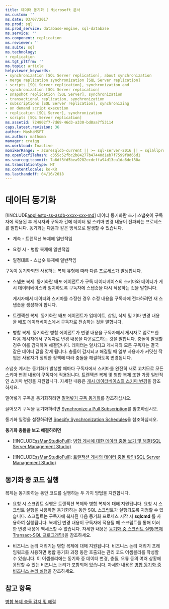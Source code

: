 ```yaml
---
title: 데이터 동기화 | Microsoft 문서
ms.custom: ''
ms.date: 03/07/2017
ms.prod: sql
ms.prod_service: database-engine, sql-database
ms.service: ''
ms.component: replication
ms.reviewer: ''
ms.suite: sql
ms.technology:
- replication
ms.tgt_pltfrm: ''
ms.topic: article
helpviewer_keywords:
- synchronization [SQL Server replication], about synchronization
- merge replication synchronization [SQL Server replication]
- scripts [SQL Server replication], synchronization and
- synchronization [SQL Server replication]
- snapshot replication [SQL Server], synchronization
- transactional replication, synchronization
- subscriptions [SQL Server replication], synchronizing
- on demand script execution
- replication [SQL Server], synchronization
- scripts [SQL Server replication]
ms.assetid: 724802f7-7d69-46d3-a330-bd8aa7f53114
caps.latest.revision: 36
author: MashaMSFT
ms.author: mathoma
manager: craigg
ms.workload: Inactive
monikerRange: = azuresqldb-current || >= sql-server-2016 || = sqlallproducts-allversions
ms.openlocfilehash: c355c52fbc2b84277b47440d1eb7f7599f8d66d1
ms.sourcegitcommit: 7a6df3fd5bea9282ecdeffa94d13ea1da6def80a
ms.translationtype: HT
ms.contentlocale: ko-KR
ms.lasthandoff: 04/16/2018
---
```

# <a name="synchronize-data"></a>데이터 동기화
[!INCLUDE[appliesto-ss-asdb-xxxx-xxx-md](../../includes/appliesto-ss-asdb-xxxx-xxx-md.md)]
  데이터 동기화란 초기 스냅숏이 구독자에 적용된 후 게시자와 구독자 간에 데이터 및 스키마 변경 내용이 전파되는 프로세스를 말합니다. 동기화는 다음과 같은 방식으로 발생할 수 있습니다.  
  
-   계속 - 트랜잭션 복제에 일반적임  
  
-   요청 시 - 병합 복제에 일반적임  
  
-   일정대로 - 스냅숏 복제에 일반적임  
  
 구독이 동기화되면 사용하는 복제 유형에 따라 다른 프로세스가 발생합니다.  
  
-   스냅숏 복제. 동기화란 배포 에이전트가 구독 데이터베이스의 스키마와 데이터가 게시 데이터베이스와 일치하도록 구독자에 스냅숏을 다시 적용하는 것을 말합니다.  
  
     게시자에서 데이터와 스키마를 수정한 경우 수정 내용을 구독자에 전파하려면 새 스냅숏을 생성해야 합니다.  
  
-   트랜잭션 복제. 동기화란 배포 에이전트가 업데이트, 삽입, 삭제 및 기타 변경 내용을 배포 데이터베이스에서 구독자로 전송하는 것을 말합니다.  
  
-   병합 복제. 동기화란 병합 에이전트가 변경 내용을 구독자에서 게시자로 업로드한 다음 게시자에서 구독자로 변경 내용을 다운로드하는 것을 말합니다. 충돌이 발생할 경우 이를 감지하여 해결합니다. 데이터는 일치되고 게시자와 모든 구독자는 결국 같은 데이터 값을 갖게 됩니다. 충돌이 감지되고 해결될 때 일부 사용자가 커밋한 작업은 사용자가 정의한 정책에 따라 충돌을 해결하도록 변경됩니다.  
  
 스냅숏 게시는 동기화가 발생할 때마다 구독자에서 스키마를 완전히 새로 고치므로 모든 스키마 변경 내용이 구독자에 적용됩니다. 트랜잭션 복제 및 병합 복제 또한 가장 일반적인 스키마 변경을 지원합니다. 자세한 내용은 [게시 데이터베이스의 스키마 변경](../../relational-databases/replication/publish/make-schema-changes-on-publication-databases.md)을 참조하세요.  
  
 밀어넣기 구독을 동기화하려면 [밀어넣기 구독 동기화](../../relational-databases/replication/synchronize-a-push-subscription.md)를 참조하십시오.  
  
 끌어오기 구독을 동기화하려면 [Synchronize a Pull Subscription](../../relational-databases/replication/synchronize-a-pull-subscription.md)를 참조하십시오.  
  
 동기화 일정을 설정하려면 [Specify Synchronization Schedules](../../relational-databases/replication/specify-synchronization-schedules.md)을 참조하십시오.  
  
 **동기화 충돌을 보고 해결하려면**  
  
-   [!INCLUDE[ssManStudioFull](../../includes/ssmanstudiofull-md.md)]: [병합 게시에 대한 데이터 충돌 보기 및 해결&#40;SQL Server Management Studio&#41;](../../relational-databases/replication/view-and-resolve-data-conflicts-for-merge-publications.md)  
  
-   [!INCLUDE[ssManStudioFull](../../includes/ssmanstudiofull-md.md)]: [트랜잭션 게시의 데이터 충돌 확인&#40;SQL Server Management Studio&#41;](../../relational-databases/replication/view-data-conflicts-for-transactional-publications-sql-server-management-studio.md)  
  
## <a name="executing-code-during-synchronization"></a>동기화 중 코드 실행  
 복제는 동기화하는 동안 코드를 실행하는 두 가지 방법을 지원합니다.  
  
-   요청 시 스크립트 실행은 트랜잭션 복제와 병합 복제에 대해 지원됩니다. 요청 시 스크립트 실행을 사용하면 동기화하는 동안 SQL 스크립트가 실행되도록 지정할 수 있습니다. 스크립트는 구독자에 복사된 다음 동기화 프로세스 시작 시 **sqlcmd** 를 사용하여 실행됩니다. 복제된 변경 내용이 구독자에 적용될 때 스크립트를 통해 이러한 변경 내용에 액세스할 수 없습니다. 자세한 내용은 [동기화 중 스크립트 실행&#40;복제 Transact-SQL 프로그래밍&#41;](../../relational-databases/replication/execute-scripts-during-synchronization-replication-transact-sql-programming.md)을 참조하세요.  
  
-   비즈니스 논리 처리기는 병합 복제에 대해 지원됩니다. 비즈니스 논리 처리기 프레임워크를 사용하면 병합 동기화 과정 동안 호출되는 관리 코드 어셈블리를 작성할 수 있습니다. 이 어셈블리에는 동기화 중 데이터 변경, 충돌, 오류 등의 여러 상황에 응답할 수 있는 비즈니스 논리가 포함되어 있습니다. 자세한 내용은 [병합 동기화 중 비즈니스 논리 실행](../../relational-databases/replication/merge/execute-business-logic-during-merge-synchronization.md)을 참조하세요.  
  
## <a name="see-also"></a>참고 항목  
 [병합 복제 충돌 감지 및 해결](../../relational-databases/replication/merge/advanced-merge-replication-resolve-merge-replication-conflicts.md)  
  
  

